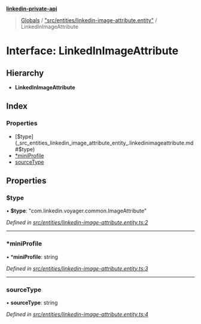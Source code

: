 **[linkedin-private-api](../README.md)**

> [Globals](../globals.md) / ["src/entities/linkedin-image-attribute.entity"](../modules/_src_entities_linkedin_image_attribute_entity_.md) / LinkedInImageAttribute

# Interface: LinkedInImageAttribute

## Hierarchy

* **LinkedInImageAttribute**

## Index

### Properties

* [$type](_src_entities_linkedin_image_attribute_entity_.linkedinimageattribute.md#$type)
* [*miniProfile](_src_entities_linkedin_image_attribute_entity_.linkedinimageattribute.md#*miniprofile)
* [sourceType](_src_entities_linkedin_image_attribute_entity_.linkedinimageattribute.md#sourcetype)

## Properties

### $type

•  **$type**: \"com.linkedin.voyager.common.ImageAttribute\"

*Defined in [src/entities/linkedin-image-attribute.entity.ts:2](https://github.com/brunohafonso95/linkedin-private-api/blob/466124d/src/entities/linkedin-image-attribute.entity.ts#L2)*

___

### *miniProfile

•  ***miniProfile**: string

*Defined in [src/entities/linkedin-image-attribute.entity.ts:3](https://github.com/brunohafonso95/linkedin-private-api/blob/466124d/src/entities/linkedin-image-attribute.entity.ts#L3)*

___

### sourceType

•  **sourceType**: string

*Defined in [src/entities/linkedin-image-attribute.entity.ts:4](https://github.com/brunohafonso95/linkedin-private-api/blob/466124d/src/entities/linkedin-image-attribute.entity.ts#L4)*
